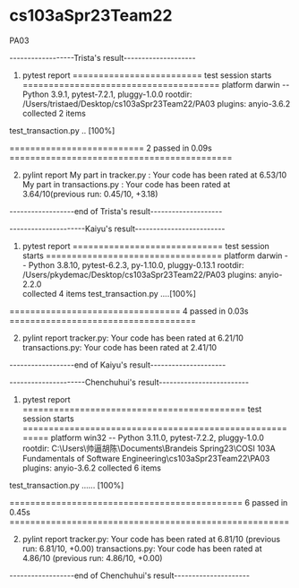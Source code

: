 # cs103aSpr23Team22

PA03

------------------Trista's result--------------------

1. pytest report
   ========================= test session starts ======================================
   platform darwin -- Python 3.9.1, pytest-7.2.1, pluggy-1.0.0
   rootdir: /Users/tristaed/Desktop/cs103aSpr23Team22/PA03
   plugins: anyio-3.6.2
   collected 2 items

test_transaction.py .. [100%]

========================== 2 passed in 0.09s ===========================================

2. pylint report
   My part in tracker.py : Your code has been rated at 6.53/10
   My part in transactions.py : Your code has been rated at 3.64/10(previous run: 0.45/10, +3.18)

------------------end of Trista's result--------------------

---------------------Kaiyu's result-------------------------

1. pytest report
   ============================= test session starts ==================================
   platform darwin -- Python 3.8.10, pytest-6.2.3, py-1.10.0, pluggy-0.13.1
   rootdir: /Users/pkydemac/Desktop/cs103aSpr23Team22/PA03
   plugins: anyio-2.2.0  
   collected 4 items
   test_transaction.py ....[100%]

================================= 4 passed in 0.03s ====================================

2. pylint report
   tracker.py: Your code has been rated at 6.21/10
   transactions.py: Your code has been rated at 2.41/10

------------------end of Kaiyu's result---------------------

---------------------Chenchuhui's result-------------------------

1. pytest report
=========================================== test session starts ========================================================
platform win32 -- Python 3.11.0, pytest-7.2.2, pluggy-1.0.0
rootdir: C:\Users\帅逼胡陈\Documents\Brandeis Spring23\COSI 103A Fundamentals of Software Engineering\cs103aSpr23Team22\PA03
plugins: anyio-3.6.2
collected 6 items

test_transaction.py ......                                                                                                                                 [100%]

============================================= 6 passed in 0.45s ======================================================

2. pylint report
   tracker.py: Your code has been rated at 6.81/10 (previous run: 6.81/10, +0.00)
   transactions.py: Your code has been rated at 4.86/10 (previous run: 4.86/10, +0.00)

------------------end of Chenchuhui's result---------------------